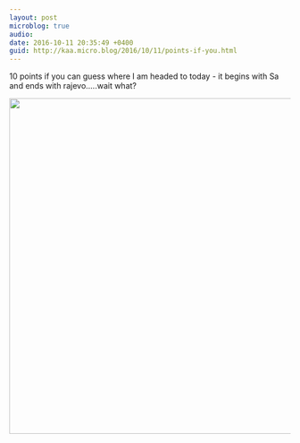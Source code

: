 ```yaml
---
layout: post
microblog: true
audio: 
date: 2016-10-11 20:35:49 +0400
guid: http://kaa.micro.blog/2016/10/11/points-if-you.html
---
```

10 points if you can guess where I am headed to today - it begins with Sa and ends with rajevo.....wait what?

<img src="http://www.kaa.bz/uploads/2018/d21238ca4d.jpg" width="600" height="600" />
